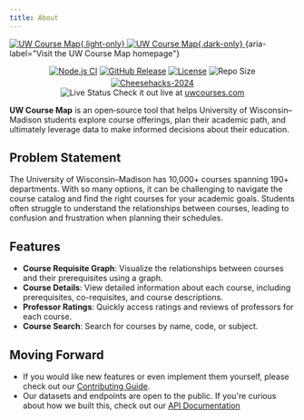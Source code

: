 ```yaml
---
title: About
---
```


[
![UW Course Map](https://uwcourses.com/uw-coursemap-tagline-dark.svg){.light-only}
![UW Course Map](https://uwcourses.com/uw-coursemap-tagline-light.svg){.dark-only}
](https://uwcourses.com/ "Visit the UW Course Map homepage"){aria-label="Visit the UW Course Map homepage"}

<div style="display: flex; justify-content: center; align-items: center; gap: 4px; flex-wrap: wrap;">
  <a href="https://github.com/twangodev/uw-coursemap/actions/workflows/node.js.yml">
    <img alt="Node.js CI" src="https://github.com/twangodev/uw-coursemap/actions/workflows/node.js.yml/badge.svg" />
  </a>
  <a href="https://github.com/twangodev/uw-coursemap/releases/latest">
    <img alt="GitHub Release" src="https://img.shields.io/github/v/release/twangodev/uw-coursemap" />
  </a>
  <a href="https://www.gnu.org/licenses/agpl-3.0">
    <img alt="License" src="https://img.shields.io/github/license/twangodev/uw-coursemap" />
  </a>
  <img alt="Repo Size" src="https://img.shields.io/github/repo-size/twangodev/uw-coursemap" />
  <a href="https://cheesehacks.webdevuw.com/">
    <img alt="Cheesehacks-2024" src="https://img.shields.io/badge/Cheesehacks-2024-fec732" />
  </a>
</div>

<div style="display: flex; justify-content: center; align-items: center; gap: 4px; flex-wrap: wrap;">
  <img src="https://kener.twango.dev/badge/uw-coursemap/dot?animate=ping"  alt="Live Status"/>Check it out live at <a href="https://uwcourses.com">uwcourses.com</a>
</div>

**UW Course Map** is an open‑source tool that helps University of Wisconsin–Madison students explore course offerings, plan their academic path, and ultimately leverage data to make informed decisions about their education.

## Problem Statement

The University of Wisconsin–Madison has 10,000+ courses spanning 190+ departments. With so many options, it can be challenging to navigate the course catalog and find the right courses for your academic goals. Students often struggle to understand the relationships between courses, leading to confusion and frustration when planning their schedules.

## Features

- **Course Requisite Graph**: Visualize the relationships between courses and their prerequisites using a graph.
- **Course Details**: View detailed information about each course, including prerequisites, co-requisites, and course descriptions.
- **Professor Ratings**: Quickly access ratings and reviews of professors for each course.
- **Course Search**: Search for courses by name, code, or subject.

## Moving Forward

- If you would like new features or even implement them yourself, please check out our [Contributing Guide](./contributing.md).
- Our datasets and endpoints are open to the public. If you're curious about how we built this, check out our [API Documentation](usage/static-api.md)
